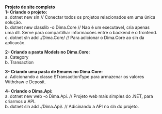 <strong>Projeto de site completo</strong>
<br>
<strong>1- Criando o projeto:</strong>
    <br>
    a. dotnet new sln // Conectar todos os projetos relacionados em uma única solução.
    <br>
    b. dotnet new classlib -o Dima.Core //  Nao é um executavel, cria apenas uma dll. Serve para compartilhar informacões entre o backend e o frontend.
    <br>
    c. dotnet sln add ./Dima.Core/ // Para adicionar o Dima.Core ao sln da aplicacão.
    <br>

<strong>2- Criando a pasta Models no Dima.Core:</strong>
    <br>
    a. Category
    <br>
    b. Transaction
    <br>

<strong>3- Criando uma pasta de Emums no Dima.Core:</strong>
    <br>
    a. Adicionando a classe ETransactionType para armazenar os valores Withdraw e Deposit.
    <br>

<strong>4- Criando o Dima.Api:</strong>
    <br>
    a. dotnet new web -o Dima.Api. // Projeto web mais simples do .NET, para criarmos a API.
    <br>
    b. dotnet sln add ./Dima.Api/. // Adicinando a API no sln do projeto.
    <br>